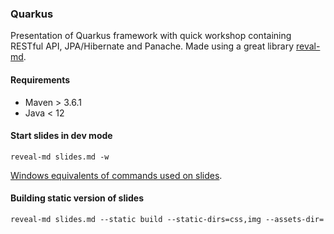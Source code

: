 ### Quarkus

Presentation of Quarkus framework with quick workshop containing RESTful API, JPA/Hibernate and Panache. 
Made using a great library [reval-md](https://github.com/webpro/reveal-md). 

#### Requirements

* Maven > 3.6.1
* Java < 12

#### Start slides in dev mode

```commandline
reveal-md slides.md -w
```

[Windows equivalents of commands used on slides](windows-commands.md).  

#### Building static version of slides

```commandline
reveal-md slides.md --static build --static-dirs=css,img --assets-dir=
```
